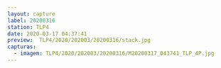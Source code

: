 ```yaml
---
layout: capture
label: 20200316
station: TLP4
date: 2020-03-17 04:37:41
preview:  TLP4/2020/202003/20200316/stack.jpg
capturas:
  - imagem: TLP4/2020/202003/20200316/M20200317_043741_TLP_4P.jpg
---
```

